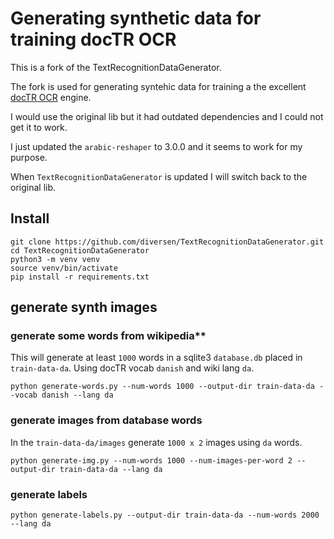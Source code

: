 # Generating synthetic data for training docTR OCR

This is a fork of the TextRecognitionDataGenerator. 

The fork is used for generating syntehic data for training a the excellent [docTR OCR](https://github.com/mindee/doctr) engine.

I would use the original lib but it had outdated dependencies and I could not get it to work.

I just updated the `arabic-reshaper` to 3.0.0 and it seems to work for my purpose. 

When `TextRecognitionDataGenerator` is updated I will switch back to the original lib.

## Install

    git clone https://github.com/diversen/TextRecognitionDataGenerator.git
    cd TextRecognitionDataGenerator
    python3 -m venv venv
    source venv/bin/activate 
    pip install -r requirements.txt

## generate synth images

### generate some words from wikipedia**

This will generate at least `1000` words in a sqlite3 `database.db` placed in `train-data-da`. 
Using docTR vocab `danish` and wiki lang `da`. 

    python generate-words.py --num-words 1000 --output-dir train-data-da --vocab danish --lang da

### generate images from database words

In the `train-data-da/images` generate `1000 x 2` images using `da` words. 

    python generate-img.py --num-words 1000 --num-images-per-word 2 --output-dir train-data-da --lang da

### generate labels

    python generate-labels.py --output-dir train-data-da --num-words 2000 --lang da


